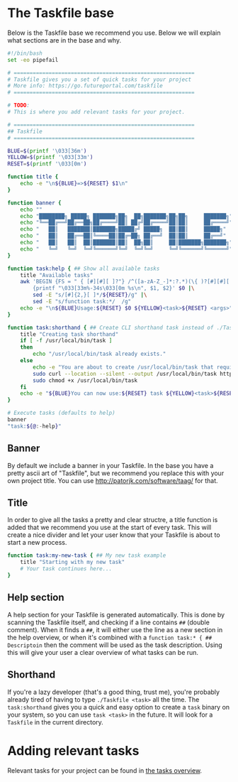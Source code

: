# The Taskfile base

Below is the Taskfile base we recommend you use. Below we will explain what sections are in the base and why.

```bash
#!/bin/bash
set -eo pipefail

# =========================================================
# Taskfile gives you a set of quick tasks for your project
# More info: https://go.futureportal.com/taskfile
# =========================================================

# TODO:
# This is where you add relevant tasks for your project.

# =========================================================
## Taskfile
# =========================================================

BLUE=$(printf '\033[36m')
YELLOW=$(printf '\033[33m')
RESET=$(printf '\033[0m')

function title {
	echo -e "\n${BLUE}=>${RESET} $1\n"
}

function banner {
	echo ""
	echo "████████╗ █████╗ ███████╗██╗  ██╗███████╗██╗██╗     ███████╗"
	echo "╚══██╔══╝██╔══██╗██╔════╝██║ ██╔╝██╔════╝██║██║     ██╔════╝"
	echo "   ██║   ███████║███████╗█████╔╝ █████╗  ██║██║     █████╗"
	echo "   ██║   ██╔══██║╚════██║██╔═██╗ ██╔══╝  ██║██║     ██╔══╝"
	echo "   ██║   ██║  ██║███████║██║  ██╗██║     ██║███████╗███████╗"
	echo "   ╚═╝   ╚═╝  ╚═╝╚══════╝╚═╝  ╚═╝╚═╝     ╚═╝╚══════╝╚══════╝"
}

function task:help { ## Show all available tasks
	title "Available tasks"
	awk 'BEGIN {FS = " { [#][#][ ]?"} /^([a-zA-Z_-]*:?.*)(\{ )?[#][#][ ]?/ \
		{printf "\033[33m%-34s\033[0m %s\n", $1, $2}' $0 |\
		sed -E "s/[#]{2,}[ ]*/${RESET}/g" |\
		sed -E "s/function task:*/  /g"
	echo -e "\n${BLUE}Usage:${RESET} $0 ${YELLOW}<task>${RESET} <args>"
}

function task:shorthand { ## Create CLI shorthand task instead of ./Taskfile
	title "Creating task shorthand"
	if [ -f /usr/local/bin/task ]
	then
		echo "/usr/local/bin/task already exists."
	else
		echo -e "You are about to create /usr/local/bin/task that requires root permission..."
		sudo curl --location --silent --output /usr/local/bin/task https://go.futureportal.com/task-bin
		sudo chmod +x /usr/local/bin/task
	fi
	echo -e "${BLUE}You can now use:${RESET} task ${YELLOW}<task>${RESET} <args>"
}

# Execute tasks (defaults to help)
banner
"task:${@:-help}"
```

## Banner

By default we include a banner in your Taskfile. In the base you have a pretty ascii art of "Taskfile", but we recommend
you replace this with your own project title. You can use http://patorjk.com/software/taag/ for that.

## Title

In order to give all the tasks a pretty and clear structre, a title function is added that we recommend you use at
the start of every task. This will create a nice divider and let your user know that your Taskfile is about to start
a new process.

```bash
function task:my-new-task { ## My new task example
	title "Starting with my new task"
	# Your task continues here...
}
```

## Help section

A help section for your Taskfile is generated automatically. This is done by scanning the Taskfile itself, and checking
if a line contains `##` (double comment). When it finds a `##`, it will either use the line as a new section in the
help overview, or when it's combined with a `function task:* { ## Descriptoin` then the comment will be used as the
task description. Using this will give your user a clear overview of what tasks can be run.

## Shorthand

If you're a lazy developer (that's a good thing, trust me), you're probably already tired of having to type
`./Taskfile <task>` all the time. The `task:shorthand` gives you a quick and easy option to create a `task` binary on
your system, so you can use `task <task>` in the future. It will look for a `Taskfile` in the current directory.

# Adding relevant tasks

Relevant tasks for your project can be found in [the tasks overview](./README.md#usefull-tasks).
